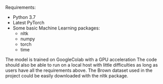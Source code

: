 Requirements:
- Python 3.7
- Latest PyTorch 
- Some basic Machine Learning packages:
	- nltk
	- numpy
	- torch
	- time

The model is trained on GoogleColab with a GPU acceleration
The code should also be able to run on a local host with little difficulties as long as users have all the requirements above. 
The Brown dataset used in the project could be easily downloaded with the nltk package. 
